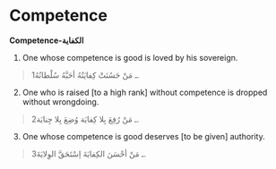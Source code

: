 Competence
==========

**Competence-الكفاية**

1. One whose competence is good is loved by his sovereign.

> 1ـ مَنْ حَسُنَتْ كِفايَتُهُ أحَبَّهُ سُلْطانُهُ.

2. One who is raised [to a high rank] without competence is dropped
without wrongdoing.

> 2ـ مَنْ رُفِعَ بِلا كِفايَة وُضِعَ بِلا جِنايَة.

3. One whose competence is good deserves [to be given] authority.

> 3ـ مَنْ أحْسَنَ الكِفايَةَ اِسْتَحَقَّ الوِلايَةَ.


